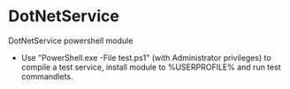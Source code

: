 # DotNetService
DotNetService powershell module
- Use "PowerShell.exe -File test.ps1" (with Administrator privileges) to compile a test service, install module to %USERPROFILE% and run test commandlets.
